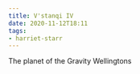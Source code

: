 ```yaml
---
title: V'stanqi IV
date: 2020-11-12T18:11
tags:
- harriet-starr
---
```


The planet of the Gravity Wellingtons
